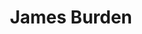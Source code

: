 ---
layout: contact-card
permalink: /james.burden.html
title: James Burden
name: James Burden
role: Founder of Veil
portrait: 4x13.jpg
vcard: /uploads/vcards/james-burden.vcf
contact:
- 
  title: keybase.io/4x13
  url: https://keybase.io/4x13
- 
  title: 4x13@protonmail.com
  url: mailto:4x13@protonmail.com
- 
  title: 702.827.3773
social:
- 
  title: twitter.com/4x133
  url: https://twitter.com/4x133
- 
  title: linkedin.com/in/james-burden
  url: https://linkedin.com/in/james-burden
publications:
- 
  title: meet-the-team-james-burden
  url: /blog/meet-the-team-james-burden
---